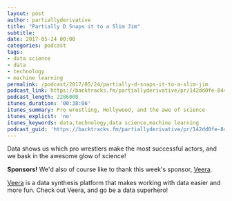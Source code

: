 ```yaml
---
layout: post
author: partiallyderivative
title: "Partially D Snaps it to a Slim Jim"
subtitle:
date: 2017-05-24 00:00
categories: podcast
tags:
- data science
- data
- technology
- machine learning
permalink: /podcast/2017/05/24/partially-d-snaps-it-to-a-slim-jim
podcast_link: https://backtracks.fm/partiallyderivative/pr/142dd0fe-844f-11e7-86c7-0e84392478bc/partially_derivative_snaps_it_to_a_slim_jim.mp3?s=1
podcast_length: 2286000
itunes_duration: '00:38:06'
itunes_summary: Pro wrestling, Hollywood, and the awe of science
itunes_explicit: 'no'
itunes_keywords: data,technology,data science,machine learning
podcast_guid: 'https://backtracks.fm/partiallyderivative/pr/142dd0fe-844f-11e7-86c7-0e84392478bc/partially_derivative_snaps_it_to_a_slim_jim.mp3?s=1'
---
```


Data shows us which pro wrestlers make the most successful actors, and we bask in the awesome glow of science!

<div id="backtracks-player" data-bt-embed="https://player.backtracks.fm/partiallyderivative/partially-derivative/m/partially-d-snaps-it-to-a-slim-jim" data-bt-theme="light" data-bt-show-art-cover="true" data-bt-show-comments="false"></div><script>(function(p,l,a,y,e,r,s){if(p[y]) return;if(p[e]) return p[e]();s=l.createElement(a);l.head.appendChild((s.async=p[y]=true,s.src=r,s))}(window,document,"script","__btL","__btR","https://player.backtracks.fm/embedder.js"))</script>

**Sponsors!** We'd also of course like to thank this week's sponsor, [Veera](http://getveera.com/).

[Veera](http://getveera.com/) is a data synthesis platform that makes working with data easier and more fun. Check out Veera, and go be a data superhero!

